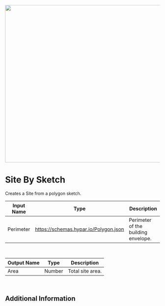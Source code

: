 <img src="preview.png" width="512">

# Site By Sketch

Creates a Site from a polygon sketch.

|Input Name|Type|Description|
|---|---|---|
|Perimeter|https://schemas.hypar.io/Polygon.json|Perimeter of the building envelope.|


<br>

|Output Name|Type|Description|
|---|---|---|
|Area|Number|Total site area.|


<br>

## Additional Information
